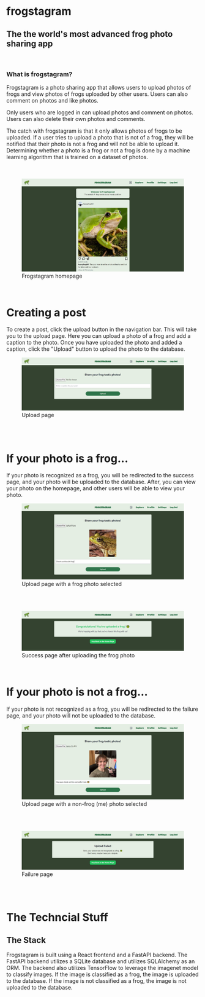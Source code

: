 # **frogstagram**

## **The the world's most advanced frog photo sharing app**

<br/>

### **What is frogstagram?**

Frogstagram is a photo sharing app that allows users to upload photos of frogs and view photos of frogs uploaded by other users. Users can also comment on photos and like photos.

Only users who are logged in can upload photos and comment on photos. Users can also delete their own photos and comments.

The catch with frogstagram is that it only allows photos of frogs to be uploaded. If a user tries to upload a photo that is not of a frog, they will be notified that their photo is not a frog and will not be able to upload it. Determining whether a photo is a frog or not a frog is done by a machine learning algorithm that is trained on a dataset of photos.
<br/>
<br/>
<br/>

<!-- Access image from /docs-and-readme/img/Frogstagram1.JPG -->

<figure>
  <img src="./docs-and-readme/img/Frogstagram1.JPG" alt="Homepage of Frogstagram">
  <figcaption>Frogstagram homepage</figcaption>
</figure>
<br/>

# Creating a post

To create a post, click the upload button in the navigation bar. This will take you to the upload page. Here you can upload a photo of a frog and add a caption to the photo. Once you have uploaded the photo and added a caption, click the "Upload" button to upload the photo to the database.

<figure>
  <img src="./docs-and-readme/img/FrogstagramUpload.JPG" alt="Create post page">
  <figcaption>Upload page</figcaption>
</figure>
<br/>
<br/>

# If your photo is a frog...

If your photo is recognized as a frog, you will be redirected to the success page, and your photo will be uploaded to the database. After, you can view your photo on the homepage, and other users will be able to view your photo.

<figure>
    <img src="./docs-and-readme/img/FrogstagramUploadPt2.JPG" alt="Failure page">
    <figcaption>Upload page with a frog photo selected</figcaption>
</figure>
<br/>
<br/>

<figure>
  <img src="./docs-and-readme/img/FrogstagramUploadSuccess.JPG" alt="Success page">
  <figcaption>Success page after uploading the frog photo</figcaption>
</figure>
<br/>

# If your photo is not a frog...

If your photo is not recognized as a frog, you will be redirected to the failure page, and your photo will not be uploaded to the database.
<br/>

<figure>
    <img src="./docs-and-readme/img/FrogstagramUploadPt3.JPG" alt="Failure page">
    <figcaption>Upload page with a non-frog (me) photo selected</figcaption>
</figure>
<br/>
<br/>

<figure>
  <img src="./docs-and-readme/img/FrogstagramUploadFailure.JPG" alt="Failure page">
  <figcaption>Failure page</figcaption>
</figure>

<br/>
<br/>

# The Techncial Stuff

## **The Stack**

Frogstagram is built using a React frontend and a FastAPI backend. The FastAPI backend utilizes a SQLite database and utilizes SQLAlchemy as an ORM. The backend also utilizes TensorFlow to leverage the imagenet model to classify images. If the image is classified as a frog, the image is uploaded to the database. If the image is not classified as a frog, the image is not uploaded to the database.
